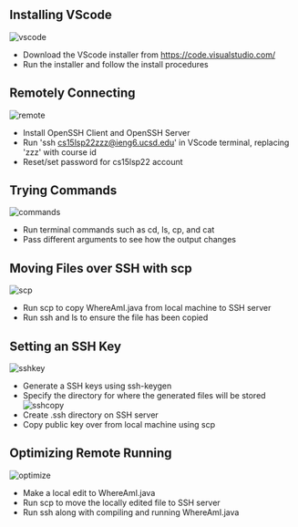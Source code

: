 ## Installing VScode
![vscode](https://user-images.githubusercontent.com/78109412/162640290-4018a46d-b6ab-41f3-bfdf-6d623e5cb3d7.JPG)
* Download the VScode installer from https://code.visualstudio.com/
* Run the installer and follow the install procedures

## Remotely Connecting 
![remote](https://user-images.githubusercontent.com/78109412/162641804-a06eff50-48aa-4fbb-a50e-9e84e24b43f1.JPG)
* Install OpenSSH Client and OpenSSH Server
* Run 'ssh cs15lsp22zzz@ieng6.ucsd.edu' in VScode terminal, replacing 'zzz' with course id
* Reset/set password for cs15lsp22 account

## Trying Commands
![commands](https://user-images.githubusercontent.com/78109412/162642220-2d67d414-ff65-4855-a0a7-a9128d9a014e.JPG)
* Run terminal commands such as cd, ls, cp, and cat
* Pass different arguments to see how the output changes

## Moving Files over SSH with scp
![scp](https://user-images.githubusercontent.com/78109412/162642531-896850f6-95c8-4699-8dcd-7725034cc7b9.JPG)
* Run scp to copy WhereAmI.java from local machine to SSH server
* Run ssh and ls to ensure the file has been copied

## Setting an SSH Key
![sshkey](https://user-images.githubusercontent.com/78109412/162643247-aa86d007-8b2c-446c-8a1a-cef00f6bc28d.JPG)
* Generate a SSH keys using ssh-keygen
* Specify the directory for where the generated files will be stored
![sshcopy](https://user-images.githubusercontent.com/78109412/162643252-9146fc81-9406-48bd-91d2-cccce300d747.JPG)
* Create .ssh directory on SSH server 
* Copy public key over from local machine using scp

## Optimizing Remote Running
![optimize](https://user-images.githubusercontent.com/78109412/162643778-b2af7360-3de9-4164-a0da-dbb4e6bc2981.JPG)
* Make a local edit to WhereAmI.java
* Run scp to move the locally edited file to SSH server
* Run ssh along with compiling and running WhereAmI.java
